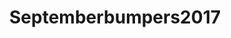 ---
title: Septemberbumpers2017
crosslinks:
- BabyBumps
- u_imguralbumbot
- predaddit
- anti_gif_bot
- OctoberBumpers2017
- JUSTNOMIL
- beyondthebump
- youtubefactsbot
- Mommit
- raisedbynarcissists
- AugustBumpers2017
- infertility
- livven
- GestationalDiabetes
- xxfitness
- stilltrying
- food
- babybumps
- xkcd
- TryingForABaby
---